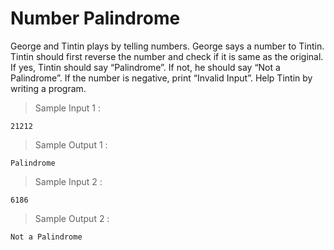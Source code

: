 # Number Palindrome

George and  Tintin plays  by  telling numbers.  George says a number to Tintin.  Tintin should first reverse the number and check if it is same as the original.  If yes,  Tintin should say “Palindrome”.  If not, he should say “Not a Palindrome”.  If the number is negative, print “Invalid Input”.  Help Tintin by writing a program.

> Sample Input 1 :

    21212

> Sample Output 1 :

    Palindrome


> Sample Input 2 :

    6186

> Sample Output 2 :

    Not a Palindrome
